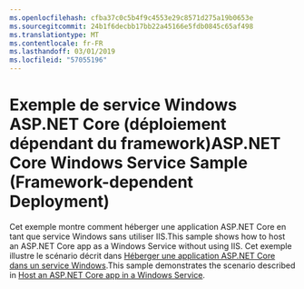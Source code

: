 ```yaml
---
ms.openlocfilehash: cfba37c0c5b4f9c4553e29c8571d275a19b0653e
ms.sourcegitcommit: 24b1f6decbb17bb22a45166e5fdb0845c65af498
ms.translationtype: MT
ms.contentlocale: fr-FR
ms.lasthandoff: 03/01/2019
ms.locfileid: "57055196"
---
```

# <a name="aspnet-core-windows-service-sample-framework-dependent-deployment"></a><span data-ttu-id="e41ea-101">Exemple de service Windows ASP.NET Core (déploiement dépendant du framework)</span><span class="sxs-lookup"><span data-stu-id="e41ea-101">ASP.NET Core Windows Service Sample (Framework-dependent Deployment)</span></span>

<span data-ttu-id="e41ea-102">Cet exemple montre comment héberger une application ASP.NET Core en tant que service Windows sans utiliser IIS.</span><span class="sxs-lookup"><span data-stu-id="e41ea-102">This sample shows how to host an ASP.NET Core app as a Windows Service without using IIS.</span></span> <span data-ttu-id="e41ea-103">Cet exemple illustre le scénario décrit dans [Héberger une application ASP.NET Core dans un service Windows](https://docs.microsoft.com/aspnet/core/host-and-deploy/windows-service).</span><span class="sxs-lookup"><span data-stu-id="e41ea-103">This sample demonstrates the scenario described in [Host an ASP.NET Core app in a Windows Service](https://docs.microsoft.com/aspnet/core/host-and-deploy/windows-service).</span></span>
